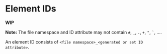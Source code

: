 # Element IDs

**WIP**

**Note:** The file namespace and ID attribute may not contain `#`, `_`, `.`, `+`, `"`, `` ` ``, ....

An element ID consists of `<file namespace>_<generated or set ID attribute>`.

